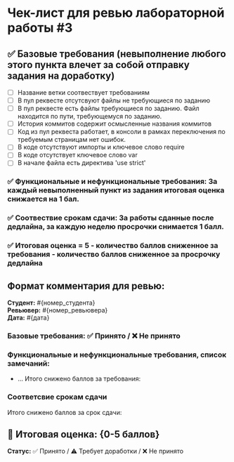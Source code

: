 # Чек-лист для ревью лабораторной работы #3

## ✅ Базовые требования (невыполнение любого этого пункта влечет за собой отправку задания на доработку)
- [ ] Название ветки соотвествует требованиям
- [ ] В пул реквесте отсутсвуют файлы не требующиеся по заданию
- [ ] В пул реквесте есть файлы требующиеся по заданию. Файл находится по пути, требующемуся по заданию.
- [ ] История коммитов содержит осмысленные названия коммитов
- [ ] Код из пул реквеста работает, в консоли в рамках переключения по требуемым страницам нет ошибок.
- [ ] В коде отсутствуют импорты и ключевое слово require
- [ ] В коде отсутствует ключевое слово var
- [ ] В начале файла есть директива 'use strict'

### ✅ Функциональные и нефункциональные требования: За каждый невыполненный пункт из задания итоговая оценка снижается на 1 бал. 

### ✅ Соотвествие срокам сдачи: За работы сданные после дедлайна, за каждую неделю просрочки снимается 1 балл.

### ✅ Итоговая оценка = 5 - количество баллов сниженное за требования - количество баллов сниженное за просрочку дедлайна

## Формат комментария для ревью:

**Студент:** #{номер_студента}  
**Ревьювер:** #{номер_ревьювера}  
**Дата:** #{дата}

### Базовые требования: ✅ Принято / ❌ Не принято

### Функциональные и нефункциональные требования, список замечаний:
- ...
Итого снижено баллов за требования: 
### Соответсвие срокам сдачи 
Итого снижено баллов за срок сдачи: 

## 🎯 Итоговая оценка: {0-5 баллов}

**Статус:** ✅ Принято / ⚠️ Требует доработки / ❌ Не принято